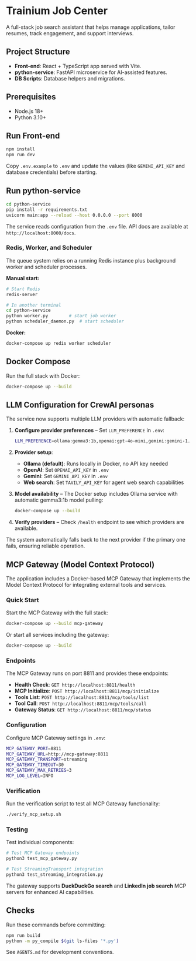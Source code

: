 # Trainium Job Center

A full-stack job search assistant that helps manage applications, tailor resumes, track engagement, and support interviews.

## Project Structure

- **Front-end**: React + TypeScript app served with Vite.
- **python-service**: FastAPI microservice for AI-assisted features.
- **DB Scripts**: Database helpers and migrations.

## Prerequisites

- Node.js 18+
- Python 3.10+

## Run Front-end

```bash
npm install
npm run dev
```

Copy `.env.example` to `.env` and update the values (like `GEMINI_API_KEY` and database credentials) before starting.

## Run python-service

```bash
cd python-service
pip install -r requirements.txt
uvicorn main:app --reload --host 0.0.0.0 --port 8000
```

The service reads configuration from the `.env` file. API docs are available at `http://localhost:8000/docs`.

### Redis, Worker, and Scheduler

The queue system relies on a running Redis instance plus background worker and scheduler processes.

**Manual start:**

```bash
# Start Redis
redis-server

# In another terminal
cd python-service
python worker.py        # start job worker
python scheduler_daemon.py  # start scheduler
```

**Docker:**

```bash
docker-compose up redis worker scheduler
```

## Docker Compose

Run the full stack with Docker:

```bash
docker-compose up --build
```

## LLM Configuration for CrewAI personas

The service now supports multiple LLM providers with automatic fallback:

1. **Configure provider preferences** – Set `LLM_PREFERENCE` in `.env`:

   ```bash
   LLM_PREFERENCE=ollama:gemma3:1b,openai:gpt-4o-mini,gemini:gemini-1.5-flash
   ```

2. **Provider setup**:
   - **Ollama (default)**: Runs locally in Docker, no API key needed
   - **OpenAI**: Set `OPENAI_API_KEY` in `.env`
   - **Gemini**: Set `GEMINI_API_KEY` in `.env`
   - **Web search**: Set `TAVILY_API_KEY` for agent web search capabilities

3. **Model availability** – The Docker setup includes Ollama service with automatic gemma3:1b model pulling:

   ```bash
   docker-compose up --build
   ```

4. **Verify providers** – Check `/health` endpoint to see which providers are available.

The system automatically falls back to the next provider if the primary one fails, ensuring reliable operation.

## MCP Gateway (Model Context Protocol)

The application includes a Docker-based MCP Gateway that implements the Model Context Protocol for integrating external tools and services.

### Quick Start

Start the MCP Gateway with the full stack:

```bash
docker-compose up --build mcp-gateway
```

Or start all services including the gateway:

```bash
docker-compose up --build
```

### Endpoints

The MCP Gateway runs on port 8811 and provides these endpoints:

- **Health Check**: `GET http://localhost:8811/health`
- **MCP Initialize**: `POST http://localhost:8811/mcp/initialize`
- **Tools List**: `POST http://localhost:8811/mcp/tools/list` 
- **Tool Call**: `POST http://localhost:8811/mcp/tools/call`
- **Gateway Status**: `GET http://localhost:8811/mcp/status`

### Configuration

Configure MCP Gateway settings in `.env`:

```bash
MCP_GATEWAY_PORT=8811
MCP_GATEWAY_URL=http://mcp-gateway:8811
MCP_GATEWAY_TRANSPORT=streaming
MCP_GATEWAY_TIMEOUT=30
MCP_GATEWAY_MAX_RETRIES=3
MCP_LOG_LEVEL=INFO
```

### Verification

Run the verification script to test all MCP Gateway functionality:

```bash
./verify_mcp_setup.sh
```

### Testing

Test individual components:

```bash
# Test MCP Gateway endpoints
python3 test_mcp_gateway.py

# Test StreamingTransport integration
python3 test_streaming_integration.py
```

The gateway supports **DuckDuckGo search** and **LinkedIn job search** MCP servers for enhanced AI capabilities.

## Checks

Run these commands before committing:

```bash
npm run build
python -m py_compile $(git ls-files '*.py')
```

See `AGENTS.md` for development conventions.
